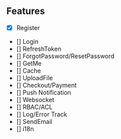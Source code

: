 ## Features

- [x] Register
- [] Login
- [] RefreshToken
- [] ForgotPassword/ResetPassword
- [] GetMe
- [] Cache
- [] UploadFile
- [] Checkout/Payment
- [] Push Notification
- [] Websocket
- [] RBAC/ACL
- [] Log/Error Track
- [] SendEmail
- [] i18n
